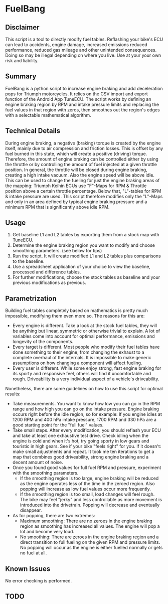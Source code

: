 # FuelBang

## Disclaimer
This script is a tool to directly modify fuel tables. Reflashing your bike's ECU can lead to accidents, engine damage, increased emissions reduced performance, reduced gas mileage and other unintended consequences. Doing so may be illegal depending on where you live. Use at your your own risk and liability.

## Summary
FuelBang is a python script to increase engine braking and add deceleration pops for Triumph motorcycles. It relies on the CSV import and export function of the Android App TuneECU. The script works by defining an engine braking region by RPM and intake pressure limits and replacing the fuel values in that region with zeros, then smoothes out the region's edges with a selectable mathematical algorithm. 

## Technical Details
During engine braking, a negative (braking) torque is created by the engine itself, mainly due to air compression and friction losses. This is offset by any fuel burned in this state, which will create a positive (driving) torque. Therefore, the amount of engine braking can be controlled either by using the throttle or by controlling the amount of fuel injected at a given throttle position.
In general, the throttle will be closed during engine braking, creating a high intake vacuum. Also the engine speed will be above idle. This can be used to change the fueling for just the engine braking areas of the mapping: Triumph Keihin ECUs use "F"-Maps for RPM & Throttle position above a certain throttle percentage. Below that, "L"-tables for RPM & intake pressure are used. This script therefore modifies only the "L"-Maps and only in an area defined by typical engine braking pressure and a minimum RPM that is significantly above idle RPM.

## Usage
1. Get baseline L1 and L2 tables by exporting them from a stock map with TuneECU.
2. Determine the engine braking region you want to modify and choose smoothing parameters. (see below for tips)
3. Run the script. It will create modified L1 and L2 tables plus comparisons to the baseline.
4. Use a spreadsheet application of your choice to view the baseline, processed and difference tables.
5. For further modifications, choose the stock tables as baseline and your previous modifications as previous.

## Parametrization
Building fuel tables completely based on mathematics is pretty much impossible, modifying them even more so. The reasons for this are:
- Every engine is different. Take a look at the stock fuel tables, they will be anything but linear, symmetric or otherwise trivial to explain. A lot of variables come into account for optimal performance, emissions and longevity of the components.
- Every target is different. Most people who modify their fuel tables have done something to their engine, from changing the exhaust to a complete overhaul of the internals. It is impossible to make generic assumptions on how changing a component will affect fueling.
- Every user is different. While some enjoy strong, fast engine braking for its sporty and responsive feel, others will find it uncomfortable and rough. Driveability is a very individual aspect of a vehicle's driveability.

Nonetheless, there are some guidelines on how to use this script for optimal results:
- Take measurements. You want to know how low you can go in the RPM range and how high you can go on the intake pressure. Engine braking occurs right before the idle region, so for example: If you engine idles at 1200 RPM and 400 hPa intake pressure, 1700 RPM and 330 hPa are a good starting point for the "full fuel" values.
- Take small steps. After every modification, you should reflash your ECU and take at least one exhaustive test drive. Check idling when the engine is cold and when it's hot, try going sporty in low gears and touristic in high gears. See if your bike "feels right" for you. If it doesn't: make small adjustments and repeat. It took me ten iterations to get a map that combines good driveability, strong engine braking and a decent amount of noise.
- Once you found good values for full fuel RPM and pressure, experiment with the smoothing parameters.
  - If the smoothing region is too large, engine braking will be reduced as the engine operates less of the time in the zeroed region. Also popping will increase as low fuel values occur more frequently.
  - If the smoothing region is too small, load changes will feel rough. The bike may feel "jerky" and less controllable as more movement is introduced into the drivetrain. Popping will decrease and eventually disappear.
- As for popping, there are two extremes:
  - Maximum smoothing: There are no zeroes in the engine braking region as smoothing has increased all values. The engine will pop a lot and become very loud.
  - No smoothing: There are zeroes in the engine braking region and a direct transition to full fueling on the given RPM and pressure limits. No popping will occur as the engine is either fuelled normally or gets no fuel at all. 

## Known Issues
No error checking is performed.

## TODO